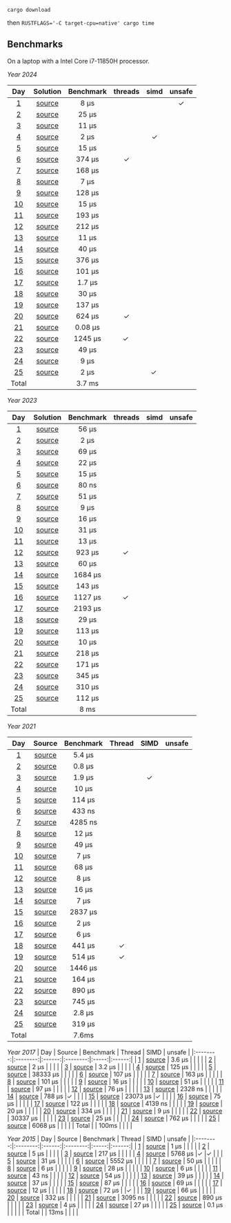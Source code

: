 `cargo download`

then
`RUSTFLAGS='-C target-cpu=native' cargo time`

Benchmarks
-----

On a laptop with a Intel Core i7-11850H processor.

*Year 2024*

| Day   | Solution | Benchmark | threads | simd | unsafe |
|:--------:|:--------:|:------:|:--------:|:--------:|:------:|
| [1](https://adventofcode.com/2024/day/1) | [source](https://github.com/gbagan/advent-of-code-rust/blob/master/src/year2024/day01.rs) | 8 μs | | | ✓|
| [2](https://adventofcode.com/2024/day/2) | [source](https://github.com/gbagan/advent-of-code-rust/blob/master/src/year2024/day02.rs) | 25 μs | | | |
| [3](https://adventofcode.com/2024/day/3) | [source](https://github.com/gbagan/advent-of-code-rust/blob/master/src/year2024/day03.rs) | 11 μs | | | |
| [4](https://adventofcode.com/2024/day/4) | [source](https://github.com/gbagan/advent-of-code-rust/blob/master/src/year2024/day04.rs) | 2 μs | | ✓| |
| [5](https://adventofcode.com/2024/day/5) | [source](https://github.com/gbagan/advent-of-code-rust/blob/master/src/year2024/day05.rs) | 15 μs | | | |
| [6](https://adventofcode.com/2024/day/6) | [source](https://github.com/gbagan/advent-of-code-rust/blob/master/src/year2024/day06.rs) | 374 μs |✓ | | |
| [7](https://adventofcode.com/2024/day/7) | [source](https://github.com/gbagan/advent-of-code-rust/blob/master/src/year2024/day07.rs) | 168 μs | | | |
| [8](https://adventofcode.com/2024/day/8) | [source](https://github.com/gbagan/advent-of-code-rust/blob/master/src/year2024/day08.rs) | 7 μs | | | |  
| [9](https://adventofcode.com/2024/day/9) | [source](https://github.com/gbagan/advent-of-code-rust/blob/master/src/year2024/day09.rs) | 128 μs | | | |
| [10](https://adventofcode.com/2024/day/10) | [source](https://github.com/gbagan/advent-of-code-rust/blob/master/src/year2024/day10.rs) | 15 μs | | | |
| [11](https://adventofcode.com/2024/day/11) | [source](https://github.com/gbagan/advent-of-code-rust/blob/master/src/year2024/day11.rs) | 193 μs | | | |
| [12](https://adventofcode.com/2024/day/12) | [source](https://github.com/gbagan/advent-of-code-rust/blob/master/src/year2024/day12.rs) | 212 μs | | | |
| [13](https://adventofcode.com/2024/day/13) | [source](https://github.com/gbagan/advent-of-code-rust/blob/master/src/year2024/day13.rs) | 11 μs | | | |
| [14](https://adventofcode.com/2024/day/14) | [source](https://github.com/gbagan/advent-of-code-rust/blob/master/src/year2024/day14.rs) | 40 μs | | | |
| [15](https://adventofcode.com/2024/day/15) | [source](https://github.com/gbagan/advent-of-code-rust/blob/master/src/year2024/day15.rs) | 376 μs | | | |
| [16](https://adventofcode.com/2024/day/16) | [source](https://github.com/gbagan/advent-of-code-rust/blob/master/src/year2024/day16.rs) | 101 μs | | | |
| [17](https://adventofcode.com/2024/day/17) | [source](https://github.com/gbagan/advent-of-code-rust/blob/master/src/year2024/day17.rs) | 1.7 μs | | | |
| [18](https://adventofcode.com/2024/day/18) | [source](https://github.com/gbagan/advent-of-code-rust/blob/master/src/year2024/day18.rs) | 30 μs | | | | 
| [19](https://adventofcode.com/2024/day/19) | [source](https://github.com/gbagan/advent-of-code-rust/blob/master/src/year2024/day19.rs) | 137 μs | | | |
| [20](https://adventofcode.com/2024/day/20) | [source](https://github.com/gbagan/advent-of-code-rust/blob/master/src/year2024/day20.rs) | 624 μs |✓| | |
| [21](https://adventofcode.com/2024/day/21) | [source](https://github.com/gbagan/advent-of-code-rust/blob/master/src/year2024/day21.rs) | 0.08 μs | | | |
| [22](https://adventofcode.com/2024/day/22) | [source](https://github.com/gbagan/advent-of-code-rust/blob/master/src/year2024/day22.rs) | 1245 μs |✓ | | |
| [23](https://adventofcode.com/2024/day/23) | [source](https://github.com/gbagan/advent-of-code-rust/blob/master/src/year2024/day23.rs) | 49 μs | | | |
| [24](https://adventofcode.com/2024/day/24) | [source](https://github.com/gbagan/advent-of-code-rust/blob/master/src/year2024/day24.rs) | 9 μs | | | |
| [25](https://adventofcode.com/2024/day/25) | [source](https://github.com/gbagan/advent-of-code-rust/blob/master/src/year2024/day25.rs) | 2 μs | |✓ | |
 | Total |     | 3.7 ms | | |  |

*Year 2023*

| Day   | Solution | Benchmark | threads | simd | unsafe |
|:--------:|:--------:|:------:|:--------:|:--------:|:------:|
| [1](https://adventofcode.com/2023/day/1) | [source](https://github.com/gbagan/advent-of-code-rust/blob/master/src/year2023/day01.rs) | 56 μs | | | |
| [2](https://adventofcode.com/2023/day/2) | [source](https://github.com/gbagan/advent-of-code-rust/blob/master/src/year2023/day02.rs) | 2 μs | | | |
| [3](https://adventofcode.com/2023/day/3) | [source](https://github.com/gbagan/advent-of-code-rust/blob/master/src/year2023/day03.rs) | 69 μs | | | |
| [4](https://adventofcode.com/2023/day/4) | [source](https://github.com/gbagan/advent-of-code-rust/blob/master/src/year2023/day04.rs) | 22 μs | | | |
| [5](https://adventofcode.com/2023/day/5) | [source](https://github.com/gbagan/advent-of-code-rust/blob/master/src/year2023/day05.rs) | 15 μs | | | |
| [6](https://adventofcode.com/2023/day/6) | [source](https://github.com/gbagan/advent-of-code-rust/blob/master/src/year2023/day06.rs) | 80 ns | | | |
| [7](https://adventofcode.com/2023/day/7) | [source](https://github.com/gbagan/advent-of-code-rust/blob/master/src/year2023/day07.rs) | 51 μs | | | |
| [8](https://adventofcode.com/2023/day/8) | [source](https://github.com/gbagan/advent-of-code-rust/blob/master/src/year2023/day08.rs) | 9 μs | | | |
| [9](https://adventofcode.com/2023/day/9) | [source](https://github.com/gbagan/advent-of-code-rust/blob/master/src/year2023/day09.rs) | 16 μs | | | |
| [10](https://adventofcode.com/2023/day/10) | [source](https://github.com/gbagan/advent-of-code-rust/blob/master/src/year2023/day10.rs) | 31 μs | | | |
| [11](https://adventofcode.com/2023/day/11) | [source](https://github.com/gbagan/advent-of-code-rust/blob/master/src/year2023/day11.rs) | 13 μs | | | |
| [12](https://adventofcode.com/2023/day/12) | [source](https://github.com/gbagan/advent-of-code-rust/blob/master/src/year2023/day12.rs) | 923 μs |✓ | | |
| [13](https://adventofcode.com/2023/day/13) | [source](https://github.com/gbagan/advent-of-code-rust/blob/master/src/year2023/day13.rs) | 60 μs | | | |
| [14](https://adventofcode.com/2023/day/14) | [source](https://github.com/gbagan/advent-of-code-rust/blob/master/src/year2023/day14.rs) | 1684 μs | | | |
| [15](https://adventofcode.com/2023/day/15) | [source](https://github.com/gbagan/advent-of-code-rust/blob/master/src/year2023/day15.rs) | 143 μs | | | |
| [16](https://adventofcode.com/2023/day/16) | [source](https://github.com/gbagan/advent-of-code-rust/blob/master/src/year2023/day16.rs) | 1127 μs |✓ | | |
| [17](https://adventofcode.com/2023/day/17) | [source](https://github.com/gbagan/advent-of-code-rust/blob/master/src/year2023/day17.rs) | 2193 μs | | | |
| [18](https://adventofcode.com/2023/day/18) | [source](https://github.com/gbagan/advent-of-code-rust/blob/master/src/year2023/day18.rs) | 29 μs | | | |
| [19](https://adventofcode.com/2023/day/19) | [source](https://github.com/gbagan/advent-of-code-rust/blob/master/src/year2023/day19.rs) | 113 μs | | |  |
| [20](https://adventofcode.com/2023/day/20) | [source](https://github.com/gbagan/advent-of-code-rust/blob/master/src/year2023/day20.rs) | 10 μs | | | |
| [21](https://adventofcode.com/2023/day/21) | [source](https://github.com/gbagan/advent-of-code-rust/blob/master/src/year2023/day21.rs) | 218 μs | | | |
| [22](https://adventofcode.com/2023/day/22) | [source](https://github.com/gbagan/advent-of-code-rust/blob/master/src/year2023/day22.rs) | 171 μs | | | |
| [23](https://adventofcode.com/2023/day/23) | [source](https://github.com/gbagan/advent-of-code-rust/blob/master/src/year2023/day23.rs) | 345 μs | | | |
| [24](https://adventofcode.com/2023/day/24) | [source](https://github.com/gbagan/advent-of-code-rust/blob/master/src/year2023/day24.rs) | 310 μs | | | |
| [25](https://adventofcode.com/2023/day/25) | [source](https://github.com/gbagan/advent-of-code-rust/blob/master/src/year2023/day25.rs) | 112 μs | | | |
 | Total |     | 8 ms | | | |

*Year 2021*

| Day   | Source | Benchmark | Thread | SIMD | unsafe |
|:--------:|:--------:|:------:|:--------:|:-----:|:------:|
| [1](https://adventofcode.com/2021/day/1) | [source](https://github.com/gbagan/advent-of-code-rust/blob/master/src/year2021/day01.rs) | 5.4 μs | | | |
| [2](https://adventofcode.com/2021/day/2) | [source](https://github.com/gbagan/advent-of-code-rust/blob/master/src/year2021/day02.rs) | 0.8 μs | | | |
| [3](https://adventofcode.com/2021/day/3) | [source](https://github.com/gbagan/advent-of-code-rust/blob/master/src/year2021/day03.rs) | 1.9 μs | |✓ | |
| [4](https://adventofcode.com/2021/day/4) | [source](https://github.com/gbagan/advent-of-code-rust/blob/master/src/year2021/day04.rs) | 10 μs | | | |
| [5](https://adventofcode.com/2021/day/5) | [source](https://github.com/gbagan/advent-of-code-rust/blob/master/src/year2021/day05.rs) | 114 μs | | | |
| [6](https://adventofcode.com/2021/day/6) | [source](https://github.com/gbagan/advent-of-code-rust/blob/master/src/year2021/day06.rs) | 433 ns | | | |
| [7](https://adventofcode.com/2021/day/7) | [source](https://github.com/gbagan/advent-of-code-rust/blob/master/src/year2021/day07.rs) | 4285 ns | | | |
| [8](https://adventofcode.com/2021/day/8) | [source](https://github.com/gbagan/advent-of-code-rust/blob/master/src/year2021/day08.rs) | 12 μs | | | |
| [9](https://adventofcode.com/2021/day/9) | [source](https://github.com/gbagan/advent-of-code-rust/blob/master/src/year2021/day09.rs) | 49 μs | | | |
| [10](https://adventofcode.com/2021/day/10) | [source](https://github.com/gbagan/advent-of-code-rust/blob/master/src/year2021/day10.rs) | 7 μs | | | |
| [11](https://adventofcode.com/2021/day/11) | [source](https://github.com/gbagan/advent-of-code-rust/blob/master/src/year2021/day11.rs) | 68 μs | | | |
| [12](https://adventofcode.com/2021/day/12) | [source](https://github.com/gbagan/advent-of-code-rust/blob/master/src/year2021/day12.rs) | 8 μs | | | |
| [13](https://adventofcode.com/2021/day/13) | [source](https://github.com/gbagan/advent-of-code-rust/blob/master/src/year2021/day13.rs) | 16 μs | | | |
| [14](https://adventofcode.com/2021/day/14) | [source](https://github.com/gbagan/advent-of-code-rust/blob/master/src/year2021/day14.rs) | 7 μs | | | |
| [15](https://adventofcode.com/2021/day/15) | [source](https://github.com/gbagan/advent-of-code-rust/blob/master/src/year2021/day15.rs) | 2837 μs | | | |
| [16](https://adventofcode.com/2021/day/16) | [source](https://github.com/gbagan/advent-of-code-rust/blob/master/src/year2021/day16.rs) | 2 μs | | | |
| [17](https://adventofcode.com/2021/day/17) | [source](https://github.com/gbagan/advent-of-code-rust/blob/master/src/year2021/day17.rs) | 6 μs | | | |
| [18](https://adventofcode.com/2021/day/18) | [source](https://github.com/gbagan/advent-of-code-rust/blob/master/src/year2021/day18.rs) | 441 μs |✓ | | |
| [19](https://adventofcode.com/2021/day/19) | [source](https://github.com/gbagan/advent-of-code-rust/blob/master/src/year2021/day19.rs) | 514 μs |✓ | | |
| [20](https://adventofcode.com/2021/day/20) | [source](https://github.com/gbagan/advent-of-code-rust/blob/master/src/year2021/day20.rs) | 1446 μs | | | |
| [21](https://adventofcode.com/2021/day/21) | [source](https://github.com/gbagan/advent-of-code-rust/blob/master/src/year2021/day21.rs) | 164 μs | | | |
| [22](https://adventofcode.com/2021/day/22) | [source](https://github.com/gbagan/advent-of-code-rust/blob/master/src/year2021/day22.rs) | 890 μs | | | |
| [23](https://adventofcode.com/2021/day/23) | [source](https://github.com/gbagan/advent-of-code-rust/blob/master/src/year2021/day23.rs) | 745 μs | | | |
| [24](https://adventofcode.com/2021/day/24) | [source](https://github.com/gbagan/advent-of-code-rust/blob/master/src/year2021/day24.rs) | 2.8 μs | | | |
| [25](https://adventofcode.com/2021/day/25) | [source](https://github.com/gbagan/advent-of-code-rust/blob/master/src/year2021/day25.rs) | 319 μs | | | |
 | Total |     | 7.6ms | | | |

*Year 2017*
| Day   | Source | Benchmark | Thread | SIMD | unsafe |
|:--------:|:--------:|:------:|:--------:|:-----:|:------:|
| [1](https://adventofcode.com/2017/day/1) | [source](https://github.com/gbagan/advent-of-code-rust/blob/master/src/year2017/day01.rs) | 3.6 μs | | | |
| [2](https://adventofcode.com/2017/day/2) | [source](https://github.com/gbagan/advent-of-code-rust/blob/master/src/year2017/day02.rs) | 2 μs | | | |
| [3](https://adventofcode.com/2017/day/3) | [source](https://github.com/gbagan/advent-of-code-rust/blob/master/src/year2017/day03.rs) | 3.2 μs | | | |
| [4](https://adventofcode.com/2017/day/4) | [source](https://github.com/gbagan/advent-of-code-rust/blob/master/src/year2017/day04.rs) | 125 μs | | | |
| [5](https://adventofcode.com/2017/day/5) | [source](https://github.com/gbagan/advent-of-code-rust/blob/master/src/year2017/day05.rs) | 38333 μs | | | |
| [6](https://adventofcode.com/2017/day/6) | [source](https://github.com/gbagan/advent-of-code-rust/blob/master/src/year2017/day06.rs) | 107 μs | | | |
| [7](https://adventofcode.com/2017/day/7) | [source](https://github.com/gbagan/advent-of-code-rust/blob/master/src/year2017/day07.rs) | 163 μs | | | |
| [8](https://adventofcode.com/2017/day/8) | [source](https://github.com/gbagan/advent-of-code-rust/blob/master/src/year2017/day08.rs) | 101 μs | | | |
| [9](https://adventofcode.com/2017/day/9) | [source](https://github.com/gbagan/advent-of-code-rust/blob/master/src/year2017/day09.rs) | 16 μs | | | |
| [10](https://adventofcode.com/2017/day/10) | [source](https://github.com/gbagan/advent-of-code-rust/blob/master/src/year2017/day10.rs) | 51 μs | | | |
| [11](https://adventofcode.com/2017/day/11) | [source](https://github.com/gbagan/advent-of-code-rust/blob/master/src/year2017/day11.rs) | 97 μs | | | |
| [12](https://adventofcode.com/2017/day/12) | [source](https://github.com/gbagan/advent-of-code-rust/blob/master/src/year2017/day12.rs) | 76 μs | | | |
| [13](https://adventofcode.com/2017/day/13) | [source](https://github.com/gbagan/advent-of-code-rust/blob/master/src/year2017/day13.rs) | 2328 ns | | | |
| [14](https://adventofcode.com/2017/day/14) | [source](https://github.com/gbagan/advent-of-code-rust/blob/master/src/year2017/day14.rs) | 788 μs |✓ | | |
| [15](https://adventofcode.com/2017/day/15) | [source](https://github.com/gbagan/advent-of-code-rust/blob/master/src/year2017/day15.rs) | 23073 μs |✓ | | |
| [16](https://adventofcode.com/2017/day/16) | [source](https://github.com/gbagan/advent-of-code-rust/blob/master/src/year2017/day16.rs) | 75 μs | | | |
| [17](https://adventofcode.com/2017/day/17) | [source](https://github.com/gbagan/advent-of-code-rust/blob/master/src/year2017/day17.rs) | 122 μs | | | |
| [18](https://adventofcode.com/2017/day/18) | [source](https://github.com/gbagan/advent-of-code-rust/blob/master/src/year2017/day18.rs) | 4139 ns | | | |
| [19](https://adventofcode.com/2017/day/19) | [source](https://github.com/gbagan/advent-of-code-rust/blob/master/src/year2017/day19.rs) | 20 μs | | | |
| [20](https://adventofcode.com/2017/day/20) | [source](https://github.com/gbagan/advent-of-code-rust/blob/master/src/year2017/day20.rs) | 334 μs | | | |
| [21](https://adventofcode.com/2017/day/21) | [source](https://github.com/gbagan/advent-of-code-rust/blob/master/src/year2017/day21.rs) | 9 μs | | | |
| [22](https://adventofcode.com/2017/day/22) | [source](https://github.com/gbagan/advent-of-code-rust/blob/master/src/year2017/day22.rs) | 30337 μs | | | |
| [23](https://adventofcode.com/2017/day/23) | [source](https://github.com/gbagan/advent-of-code-rust/blob/master/src/year2017/day23.rs) | 25 μs | | | |
| [24](https://adventofcode.com/2017/day/24) | [source](https://github.com/gbagan/advent-of-code-rust/blob/master/src/year2017/day24.rs) | 762 μs | | | |
| [25](https://adventofcode.com/2017/day/25) | [source](https://github.com/gbagan/advent-of-code-rust/blob/master/src/year2017/day25.rs) | 6068 μs | | | |
 | Total |     | 100ms | | | |

*Year 2015*
| Day   | Source | Benchmark | Thread | SIMD | unsafe |
|:--------:|:--------:|:------:|:--------:|:-----:|:------:|
| [1](https://adventofcode.com/2015/day/1) | [source](https://github.com/gbagan/advent-of-code-rust/blob/master/src/year2015/day01.rs) | 1 μs | | | |
| [2](https://adventofcode.com/2015/day/2) | [source](https://github.com/gbagan/advent-of-code-rust/blob/master/src/year2015/day02.rs) | 5 μs | | | |
| [3](https://adventofcode.com/2015/day/3) | [source](https://github.com/gbagan/advent-of-code-rust/blob/master/src/year2015/day03.rs) | 217 μs | | | |
| [4](https://adventofcode.com/2015/day/4) | [source](https://github.com/gbagan/advent-of-code-rust/blob/master/src/year2015/day04.rs) | 5768 μs |✓ |✓ | |
| [5](https://adventofcode.com/2015/day/5) | [source](https://github.com/gbagan/advent-of-code-rust/blob/master/src/year2015/day05.rs) | 31 μs | | | |
| [6](https://adventofcode.com/2015/day/6) | [source](https://github.com/gbagan/advent-of-code-rust/blob/master/src/year2015/day06.rs) | 5552 μs | | | |
| [7](https://adventofcode.com/2015/day/7) | [source](https://github.com/gbagan/advent-of-code-rust/blob/master/src/year2015/day07.rs) | 50 μs | | | |
| [8](https://adventofcode.com/2015/day/8) | [source](https://github.com/gbagan/advent-of-code-rust/blob/master/src/year2015/day08.rs) | 6 μs | | | |
| [9](https://adventofcode.com/2015/day/9) | [source](https://github.com/gbagan/advent-of-code-rust/blob/master/src/year2015/day09.rs) | 28 μs | | | |
| [10](https://adventofcode.com/2015/day/10) | [source](https://github.com/gbagan/advent-of-code-rust/blob/master/src/year2015/day10.rs) | 6 μs | | | |
| [11](https://adventofcode.com/2015/day/11) | [source](https://github.com/gbagan/advent-of-code-rust/blob/master/src/year2015/day11.rs) | 43 ns | | | |
| [12](https://adventofcode.com/2015/day/12) | [source](https://github.com/gbagan/advent-of-code-rust/blob/master/src/year2015/day12.rs) | 54 μs | | | |
| [13](https://adventofcode.com/2015/day/13) | [source](https://github.com/gbagan/advent-of-code-rust/blob/master/src/year2015/day13.rs) | 39 μs | | | |
| [14](https://adventofcode.com/2015/day/14) | [source](https://github.com/gbagan/advent-of-code-rust/blob/master/src/year2015/day14.rs) | 37 μs | | | |
| [15](https://adventofcode.com/2015/day/15) | [source](https://github.com/gbagan/advent-of-code-rust/blob/master/src/year2015/day15.rs) | 87 μs | | | |
| [16](https://adventofcode.com/2015/day/16) | [source](https://github.com/gbagan/advent-of-code-rust/blob/master/src/year2015/day16.rs) | 69 μs | | | |
| [17](https://adventofcode.com/2015/day/17) | [source](https://github.com/gbagan/advent-of-code-rust/blob/master/src/year2015/day17.rs) | 12 μs | | | |
| [18](https://adventofcode.com/2015/day/18) | [source](https://github.com/gbagan/advent-of-code-rust/blob/master/src/year2015/day18.rs) | 72 μs | |✓ | |
| [19](https://adventofcode.com/2015/day/19) | [source](https://github.com/gbagan/advent-of-code-rust/blob/master/src/year2015/day19.rs) | 66 μs | | | |
| [20](https://adventofcode.com/2015/day/20) | [source](https://github.com/gbagan/advent-of-code-rust/blob/master/src/year2015/day20.rs) | 332 μs | | | |
| [21](https://adventofcode.com/2015/day/21) | [source](https://github.com/gbagan/advent-of-code-rust/blob/master/src/year2015/day21.rs) | 3095 ns | | | |
| [22](https://adventofcode.com/2015/day/22) | [source](https://github.com/gbagan/advent-of-code-rust/blob/master/src/year2015/day22.rs) | 890 μs | | | |
| [23](https://adventofcode.com/2015/day/23) | [source](https://github.com/gbagan/advent-of-code-rust/blob/master/src/year2015/day23.rs) | 4 μs | | | |
| [24](https://adventofcode.com/2015/day/24) | [source](https://github.com/gbagan/advent-of-code-rust/blob/master/src/year2015/day24.rs) | 27 μs | | | |
| [25](https://adventofcode.com/2015/day/25) | [source](https://github.com/gbagan/advent-of-code-rust/blob/master/src/year2015/day25.rs) | 0.1 μs | | | |
 | Total |     | 13ms | | | |
